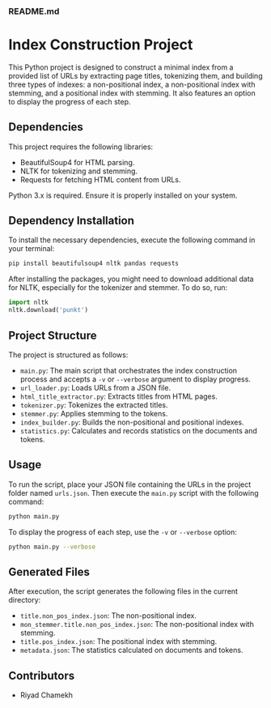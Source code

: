 ### README.md

# Index Construction Project

This Python project is designed to construct a minimal index from a provided list of URLs by extracting page titles, tokenizing them, and building three types of indexes: a non-positional index, a non-positional index with stemming, and a positional index with stemming. It also features an option to display the progress of each step.

## Dependencies

This project requires the following libraries:
- BeautifulSoup4 for HTML parsing.
- NLTK for tokenizing and stemming.
- Requests for fetching HTML content from URLs.

Python 3.x is required. Ensure it is properly installed on your system.

## Dependency Installation

To install the necessary dependencies, execute the following command in your terminal:

```bash
pip install beautifulsoup4 nltk pandas requests
```

After installing the packages, you might need to download additional data for NLTK, especially for the tokenizer and stemmer. To do so, run:

```python
import nltk
nltk.download('punkt')
```

## Project Structure

The project is structured as follows:

- `main.py`: The main script that orchestrates the index construction process and accepts a `-v` or `--verbose` argument to display progress.
- `url_loader.py`: Loads URLs from a JSON file.
- `html_title_extractor.py`: Extracts titles from HTML pages.
- `tokenizer.py`: Tokenizes the extracted titles.
- `stemmer.py`: Applies stemming to the tokens.
- `index_builder.py`: Builds the non-positional and positional indexes.
- `statistics.py`: Calculates and records statistics on the documents and tokens.

## Usage

To run the script, place your JSON file containing the URLs in the project folder named `urls.json`. Then execute the `main.py` script with the following command:

```bash
python main.py
```

To display the progress of each step, use the `-v` or `--verbose` option:

```bash
python main.py --verbose
```

## Generated Files

After execution, the script generates the following files in the current directory:

- `title.non_pos_index.json`: The non-positional index.
- `mon_stemmer.title.non_pos_index.json`: The non-positional index with stemming.
- `title.pos_index.json`: The positional index with stemming.
- `metadata.json`: The statistics calculated on documents and tokens.

## Contributors
- Riyad Chamekh